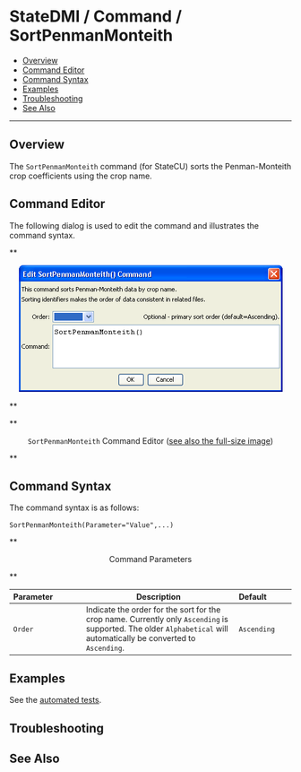# StateDMI / Command / SortPenmanMonteith #

* [Overview](#overview)
* [Command Editor](#command-editor)
* [Command Syntax](#command-syntax)
* [Examples](#examples)
* [Troubleshooting](#troubleshooting)
* [See Also](#see-also)

-------------------------

## Overview ##

The `SortPenmanMonteith` command (for StateCU)
sorts the Penman-Monteith crop coefficients using the crop name.

## Command Editor ##

The following dialog is used to edit the command and illustrates the command syntax.

**<p style="text-align: center;">
![SortPenmanMonteith](SortPenmanMonteith.png)
</p>**

**<p style="text-align: center;">
`SortPenmanMonteith` Command Editor (<a href="../SortPenmanMonteith.png">see also the full-size image</a>)
</p>**

## Command Syntax ##

The command syntax is as follows:

```text
SortPenmanMonteith(Parameter="Value",...)
```
**<p style="text-align: center;">
Command Parameters
</p>**

| **Parameter**&nbsp;&nbsp;&nbsp;&nbsp;&nbsp;&nbsp;&nbsp;&nbsp;&nbsp;&nbsp;&nbsp;&nbsp; | **Description** | **Default**&nbsp;&nbsp;&nbsp;&nbsp;&nbsp;&nbsp;&nbsp;&nbsp;&nbsp;&nbsp; |
| --------------|-----------------|----------------- |
| `Order ` | Indicate the order for the sort for the crop name.  Currently only `Ascending` is supported.  The older `Alphabetical` will automatically be converted to `Ascending`. | `Ascending` |

## Examples ##

See the [automated tests](https://github.com/OpenCDSS/cdss-app-statedmi-test/tree/master/test/regression/commands/SortPenmanMonteith).

## Troubleshooting ##

## See Also ##

